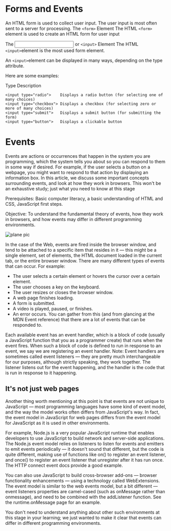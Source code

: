 # Forms and Events

An HTML form is used to collect user input. The user input is most often sent to a server for processing. The ```<form>``` Element
The HTML ```<form>``` element is used to create an HTML form for user input

The <input> or ```<input>``` Element
The HTML ```<input>```element is the most used form element.

An ```<input>```element can be displayed in many ways, depending on the type attribute.

Here are some examples:

Type	Description
```<input type="text">	Displays a single-line text input field
<input type="radio">	Displays a radio button (for selecting one of many choices)
<input type="checkbox">	Displays a checkbox (for selecting zero or more of many choices)
<input type="submit">	Displays a submit button (for submitting the form)
<input type="button">	Displays a clickable button
```

# Events 

Events are actions or occurrences that happen in the system you are programming, which the system tells you about so you can respond to them in some way if desired. For example, if the user selects a button on a webpage, you might want to respond to that action by displaying an information box. In this article, we discuss some important concepts surrounding events, and look at how they work in browsers. This won't be an exhaustive study; just what you need to know at this stage

Prerequisites:	Basic computer literacy, a basic understanding of HTML and CSS, JavaScript first steps.


Objective:	To understand the fundamental theory of events, how they work in browsers, and how events may differ in different programming environments.

![plane pic](https://developer.mozilla.org/en-US/docs/Learn/JavaScript/Building_blocks/Events/mdn-mozilla-events-runway.png)

In the case of the Web, events are fired inside the browser window, and tend to be attached to a specific item that resides in it — this might be a single element, set of elements, the HTML document loaded in the current tab, or the entire browser window. There are many different types of events that can occur. For example:

- The user selects a certain element or hovers the cursor over a certain element.
- The user chooses a key on the keyboard.
- The user resizes or closes the browser window.
- A web page finishes loading.
- A form is submitted.
- A video is played, paused, or finishes.
- An error occurs.
You can gather from this (and from glancing at the MDN Event reference) that there are a lot of events that can be responded to.

Each available event has an event handler, which is a block of code (usually a JavaScript function that you as a programmer create) that runs when the event fires. When such a block of code is defined to run in response to an event, we say we are registering an event handler. Note: Event handlers are sometimes called event listeners — they are pretty much interchangeable for our purposes, although strictly speaking, they work together. The listener listens out for the event happening, and the handler is the code that is run in response to it happening.

## It's not just web pages
Another thing worth mentioning at this point is that events are not unique to JavaScript — most programming languages have some kind of event model, and the way the model works often differs from JavaScript's way. In fact, the event model in JavaScript for web pages differs from the event model for JavaScript as it is used in other environments.

For example, Node.js is a very popular JavaScript runtime that enables developers to use JavaScript to build network and server-side applications. The Node.js event model relies on listeners to listen for events and emitters to emit events periodically — it doesn't sound that different, but the code is quite different, making use of functions like on() to register an event listener, and once() to register an event listener that unregister after it has run once. The HTTP connect event docs provide a good example.

You can also use JavaScript to build cross-browser add-ons — browser functionality enhancements — using a technology called WebExtensions. The event model is similar to the web events model, but a bit different — event listeners properties are camel-cased (such as onMessage rather than onmessage), and need to be combined with the addListener function. See the runtime.onMessage page for an example.

You don't need to understand anything about other such environments at this stage in your learning; we just wanted to make it clear that events can differ in different programming environments.
